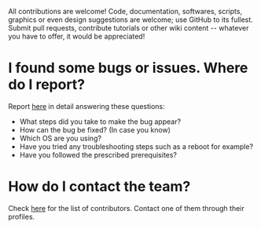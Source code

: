 All contributions are welcome! 
Code, documentation, softwares, scripts, graphics or even design suggestions are welcome; use GitHub to its fullest. 
Submit pull requests, contribute tutorials or other wiki content -- whatever you have to offer, it would be appreciated!


# I found some bugs or issues. Where do I report?

Report [here](https://github.com/Sahana-Shenoy/ATMA/issues/new) in detail answering these questions:

* What steps did you take to make the bug appear?
* How can the bug be fixed? (In case you know)
* Which OS are you using?
* Have you tried any troubleshooting steps such as a reboot for example?
* Have you followed the prescribed prerequisites?

# How do I contact the team?

Check [here](https://github.com/Sahana-Shenoy/ATMA/graphs/contributors) for the list of contributors. Contact one of them through their profiles.
